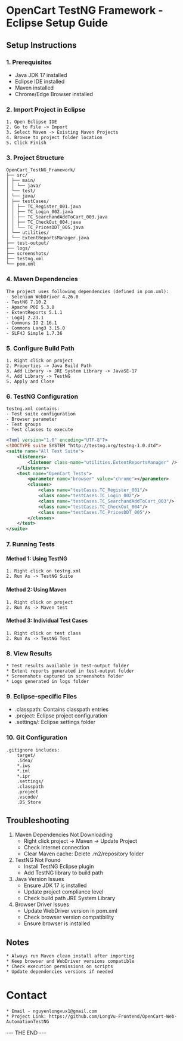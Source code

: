 # OpenCart TestNG Framework - Eclipse Setup Guide

## Setup Instructions

### 1. Prerequisites

- Java JDK 17 installed
- Eclipse IDE installed
- Maven installed
- Chrome/Edge Browser installed

### 2. Import Project in Eclipse

    1. Open Eclipse IDE
    2. Go to File -> Import
    3. Select Maven -> Existing Maven Projects
    4. Browse to project folder location
    5. Click Finish

### 3. Project Structure

    OpenCart_TestNG_Framework/
    ├── src/
    │ ├── main/
    │ │ └── java/
    │ └── test/
    │ └── java/
    │ ├── testCases/
    │ │ ├── TC_Register_001.java
    │ │ ├── TC_Login_002.java
    │ │ ├── TC_SearchandAddToCart_003.java
    │ │ ├── TC_CheckOut_004.java
    │ │ └── TC_PricesDDT_005.java
    │ └── utilities/
    │ └── ExtentReportsManager.java
    ├── test-output/
    ├── logs/
    ├── screenshots/
    ├── testng.xml
    └── pom.xml

### 4. Maven Dependencies

    The project uses following dependencies (defined in pom.xml):
    - Selenium WebDriver 4.26.0
    - TestNG 7.10.2
    - Apache POI 5.3.0
    - ExtentReports 5.1.1
    - Log4j 2.23.1
    - Commons IO 2.16.1
    - Commons Lang3 3.15.0
    - SLF4J Simple 1.7.36

### 5. Configure Build Path

    1. Right click on project
    2. Properties -> Java Build Path
    3. Add Library -> JRE System Library -> JavaSE-17
    4. Add Library -> TestNG
    5. Apply and Close

### 6. TestNG Configuration

    testng.xml contains:
    - Test suite configuration
    - Browser parameter
    - Test groups
    - Test classes to execute

```xml
<?xml version="1.0" encoding="UTF-8"?>
<!DOCTYPE suite SYSTEM "http://testng.org/testng-1.0.dtd">
<suite name="All Test Suite">
    <listeners>
        <listener class-name="utilities.ExtentReportsManager" />
    </listeners>
    <test name="OpenCart Tests">
        <parameter name="browser" value="chrome"></parameter>
        <classes>
            <class name="testCases.TC_Register_001"/>
            <class name="testCases.TC_Login_002"/>
            <class name="testCases.TC_SearchandAddToCart_003"/>
            <class name="testCases.TC_CheckOut_004"/>
            <class name="testCases.TC_PricesDDT_005"/>
        </classes>
    </test>
</suite>
```

### 7. Running Tests

#### Method 1: Using TestNG

    1. Right click on testng.xml
    2. Run As -> TestNG Suite

#### Method 2: Using Maven

    1. Right click on project
    2. Run As -> Maven test

#### Method 3: Individual Test Cases

    1. Right click on test class
    2. Run As -> TestNG Test

### 8. View Results

    * Test results available in test-output folder
    * Extent reports generated in test-output folder
    * Screenshots captured in screenshots folder
    * Logs generated in logs folder

### 9. Eclipse-specific Files

- .classpath: Contains classpath entries
- .project: Eclipse project configuration
- .settings/: Eclipse settings folder

### 10. Git Configuration

    .gitignore includes:
    	target/
    	.idea/
    	*.iws
    	*.iml
    	*.ipr
    	.settings/
    	.classpath
    	.project
    	.vscode/
    	.DS_Store

## Troubleshooting

1. Maven Dependencies Not Downloading
   - Right click project -> Maven -> Update Project
   - Check Internet connection
   - Clear Maven cache: Delete .m2/repository folder
2. TestNG Not Found
   - Install TestNG Eclipse plugin
   - Add TestNG library to build path
3. Java Version Issues
   - Ensure JDK 17 is installed
   - Update project compliance level
   - Check build path JRE System Library
4. Browser Driver Issues
   - Update WebDriver version in pom.xml
   - Check browser version compatibility
   - Ensure browser is installed

## Notes

    * Always run Maven clean install after importing
    * Keep browser and WebDriver versions compatible
    * Check execution permissions on scripts
    * Update dependencies versions if needed

# Contact

    * Email - nguyenlongvux1@gmail.com
    * Project Link: https://github.com/LongVu-Frontend/OpenCart-Web-AutomationTestNG

--- THE END ---
